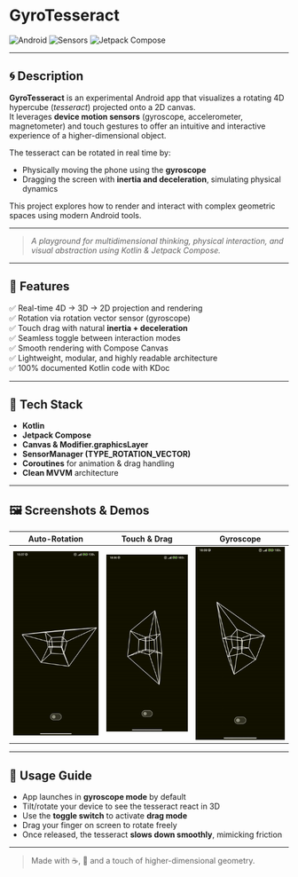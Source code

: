 # GyroTesseract

![Android](https://img.shields.io/badge/Android-Kotlin-blue?style=flat&logo=android)
![Sensors](https://img.shields.io/badge/Sensors-Gyro%20%2B%20Accel%20%2B%20Magneto-blue)
![Jetpack Compose](https://img.shields.io/badge/Jetpack%20Compose-4285F4?logo=jetpackcompose&logoColor=white)

---

## 🌀 Description

**GyroTesseract** is an experimental Android app that visualizes a rotating 4D hypercube (*tesseract*) projected onto a 2D canvas.  
It leverages **device motion sensors** (gyroscope, accelerometer, magnetometer) and touch gestures to offer an intuitive and interactive experience of a higher-dimensional object.

The tesseract can be rotated in real time by:

- Physically moving the phone using the **gyroscope**
- Dragging the screen with **inertia and deceleration**, simulating physical dynamics

This project explores how to render and interact with complex geometric spaces using modern Android tools.

---

>  *A playground for multidimensional thinking, physical interaction, and visual abstraction using Kotlin & Jetpack Compose.*

---

## 🚀 Features

✅ Real-time 4D → 3D → 2D projection and rendering  
✅ Rotation via rotation vector sensor (gyroscope)  
✅ Touch drag with natural **inertia + deceleration**  
✅ Seamless toggle between interaction modes  
✅ Smooth rendering with Compose Canvas  
✅ Lightweight, modular, and highly readable architecture  
✅ 100% documented Kotlin code with KDoc

---

## 🧰 Tech Stack

- **Kotlin**
- **Jetpack Compose**
- **Canvas & Modifier.graphicsLayer**
- **SensorManager (TYPE_ROTATION_VECTOR)**
- **Coroutines** for animation & drag handling
- **Clean MVVM** architecture

---

## 🖼️ Screenshots & Demos

| Auto-Rotation | Touch & Drag | Gyroscope |
|:---:|:---:|:---:|
| ![Auto](screenshots/ARmode.gif) | ![Touch](screenshots/TDmode.gif) | ![Gyro](screenshots/Gmode.gif) |

---

## 📱 Usage Guide

- App launches in **gyroscope mode** by default  
- Tilt/rotate your device to see the tesseract react in 3D  
- Use the **toggle switch** to activate **drag mode**  
- Drag your finger on screen to rotate freely  
- Once released, the tesseract **slows down smoothly**, mimicking friction

---

> Made with ☕️, 🚀 and a touch of higher-dimensional geometry.
